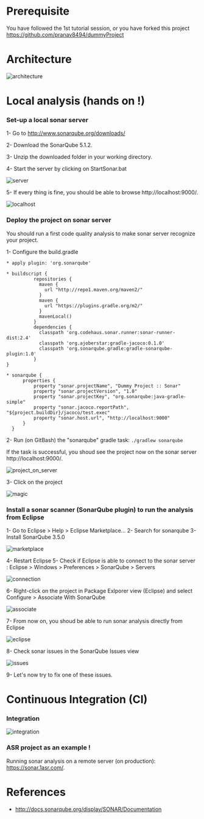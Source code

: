 # Prerequisite

You have followed the 1st tutorial session, or you have forked this project https://github.com/pranav8494/dummyProject


# Architecture

![architecture](https://github.com/pranav8494/dummyProject/blob/ahmed/images/img/architecture.PNG)


# Local analysis (hands on !)


### Set-up a local sonar server

 1- Go to http://www.sonarqube.org/downloads/
 
 2- Download the SonarQube 5.1.2.
 
 3- Unzip the downloaded folder in your working directory.
 
 4- Start the server by clicking on StartSonar.bat

![server](https://github.com/pranav8494/dummyProject/blob/ahmed/images/img/server.PNG)


 5- If every thing is fine, you should be able to browse http://localhost:9000/.

![localhost](https://github.com/pranav8494/dummyProject/blob/ahmed/images/img/localhost.PNG)


### Deploy the project on sonar server 

You should run a first code quality analysis to make sonar server recognize your project.

1- Configure the build.gradle

    * apply plugin: 'org.sonarqube'
    
    * buildscript {
              repositories { 
                maven {
                  url "http://repo1.maven.org/maven2/"
                }
                maven {
                  url "https://plugins.gradle.org/m2/"
                }
                mavenLocal()
              }
              dependencies { 
                classpath 'org.codehaus.sonar.runner:sonar-runner-dist:2.4'
                classpath 'org.ajoberstar:gradle-jacoco:0.1.0'
                classpath 'org.sonarqube.gradle:gradle-sonarqube-plugin:1.0'
              }
    }
    
    * sonarqube {
          properties {
              property "sonar.projectName", "Dummy Project :: Sonar"
              property "sonar.projectVersion", "1.0"
              property "sonar.projectKey", "org.sonarqube:java-gradle-simple"
              property "sonar.jacoco.reportPath", "${project.buildDir}/jacoco/test.exec"
              property "sonar.host.url", "http://localhost:9000"
          }
      } 
 

2- Run (on GitBash) the "sonarqube" gradle task: ```./gradlew sonarqube```

If the task is successful, you shoud see the project now on the sonar server http://localhost:9000/.

![project_on_server](https://github.com/pranav8494/dummyProject/blob/ahmed/images/img/project_on_server.PNG)

3- Click on the project 

![magic](http://www.reactiongifs.com/r/mgc.gif)


### Install a sonar scanner (SonarQube plugin) to run the analysis from Eclipse

1- Go to Eclipse > Help > Eclipse Marketplace...
2- Search for sonarqube
3- Install SonarQube 3.5.0

![marketplace](https://github.com/pranav8494/dummyProject/blob/ahmed/images/img/marketplace.PNG)

4- Restart Eclipse
5- Check if Eclipse is able to connect to the sonar server : Eclipse > Windows > Preferences > SonarQube > Servers

![connection](https://github.com/pranav8494/dummyProject/blob/ahmed/images/img/connection.PNG)

6- Right-click on the project in Package Exlporer view (Eclipse) and select Configure > Associate With SonarQube 

![associate](https://github.com/pranav8494/dummyProject/blob/ahmed/images/img/associate.PNG)

7- From now on, you shoud be able to run sonar analysis directly from Eclipse 

![eclipse](https://github.com/pranav8494/dummyProject/blob/ahmed/images/img/eclipse.PNG)

8- Check sonar issues in the SonarQube Issues view 

![issues](https://github.com/pranav8494/dummyProject/blob/ahmed/images/img/issues.PNG)

9- Let's now try to fix one of these issues.

# Continuous Integration (CI)

### Integration

![integration](https://github.com/pranav8494/dummyProject/blob/ahmed/images/img/architecture.PNG)


### ASR project as an example !

Running sonar analysis on a remote server (on production): https://sonar.1asr.com/.



# References

- http://docs.sonarqube.org/display/SONAR/Documentation
